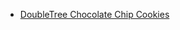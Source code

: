 - [DoubleTree Chocolate Chip Cookies](https://newsroom.hilton.com/doubletree/news/doubletree-reveals-cookie-recipe)